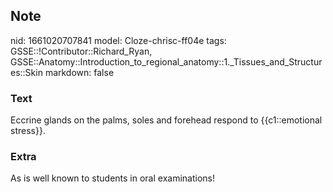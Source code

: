 ## Note
nid: 1661020707841
model: Cloze-chrisc-ff04e
tags: GSSE::!Contributor::Richard_Ryan, GSSE::Anatomy::Introduction_to_regional_anatomy::1._Tissues_and_Structures::Skin
markdown: false

### Text
<div class='toggle'>
  Eccrine glands on the palms, soles and forehead respond to
  {{c1::emotional stress}}.
</div>

### Extra
<p id="d470b0c2-8195-4f32-995b-b8c57310cb92" class="">As is well
known to students in oral examinations!
